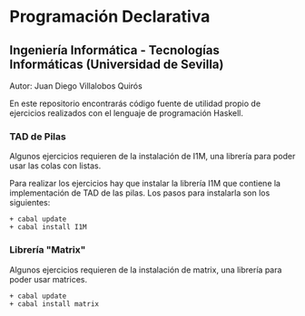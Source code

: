 # Programación Declarativa
## Ingeniería Informática - Tecnologías Informáticas (Universidad de Sevilla)

Autor: Juan Diego Villalobos Quirós

En este repositorio encontrarás código fuente de utilidad propio de ejercicios realizados con el lenguaje de programación Haskell. 

### TAD de Pilas

Algunos ejercicios requieren de la instalación de I1M, una librería para poder usar las colas con listas.

Para realizar los ejercicios hay que instalar la librería I1M que contiene la implementación de TAD de las pilas. Los pasos para instalarla son los siguientes:
```
+ cabal update 
+ cabal install I1M
```

### Librería "Matrix"

Algunos ejercicios requieren de la instalación de matrix, una librería para poder usar matrices.

```
+ cabal update 
+ cabal install matrix
```